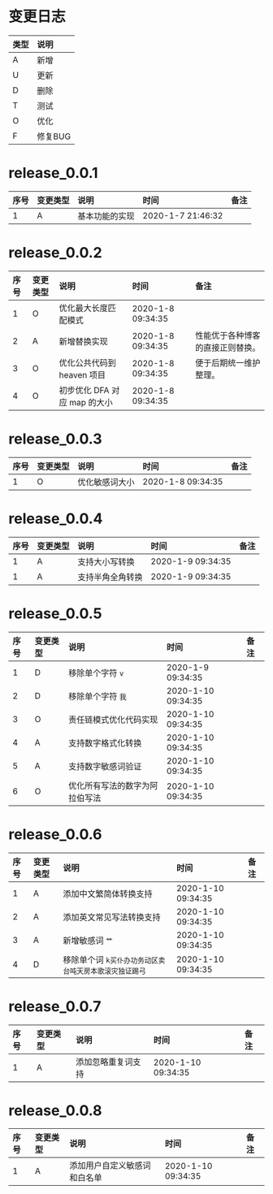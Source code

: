 # 变更日志

| 类型 | 说明 |
|:----|:----|
| A | 新增 |
| U | 更新 |
| D | 删除 |
| T | 测试 |
| O | 优化 |
| F | 修复BUG |

# release_0.0.1

| 序号 | 变更类型 | 说明 | 时间 | 备注 |
|:---|:---|:---|:---|:--|
| 1 | A | 基本功能的实现 | 2020-1-7 21:46:32 | |

# release_0.0.2

| 序号 | 变更类型 | 说明 | 时间 | 备注 |
|:---|:---|:---|:---|:--|
| 1 | O | 优化最大长度匹配模式 | 2020-1-8 09:34:35 | |
| 2 | A | 新增替换实现 | 2020-1-8 09:34:35 | 性能优于各种博客的直接正则替换。|
| 3 | O | 优化公共代码到 heaven 项目 | 2020-1-8 09:34:35 | 便于后期统一维护整理。|
| 4 | O | 初步优化 DFA 对应 map 的大小 | 2020-1-8 09:34:35 | |

# release_0.0.3

| 序号 | 变更类型 | 说明 | 时间 | 备注 |
|:---|:---|:---|:---|:--|
| 1 | O | 优化敏感词大小 | 2020-1-8 09:34:35 | |

# release_0.0.4

| 序号 | 变更类型 | 说明 | 时间 | 备注 |
|:---|:---|:---|:---|:--|
| 1 | A | 支持大小写转换 | 2020-1-9 09:34:35 | |
| 1 | A | 支持半角全角转换 | 2020-1-9 09:34:35 | |

# release_0.0.5

| 序号 | 变更类型 | 说明 | 时间 | 备注 |
|:---|:---|:---|:---|:--|
| 1 | D | 移除单个字符 `v` | 2020-1-9 09:34:35 | |
| 2 | D | 移除单个字符 `我` | 2020-1-10 09:34:35 | |
| 3 | O | 责任链模式优化代码实现 | 2020-1-10 09:34:35 | |
| 4 | A | 支持数字格式化转换 | 2020-1-10 09:34:35 | |
| 5 | A | 支持数字敏感词验证 | 2020-1-10 09:34:35 | |
| 6 | O | 优化所有写法的数字为阿拉伯写法 | 2020-1-10 09:34:35 | |

# release_0.0.6

| 序号 | 变更类型 | 说明 | 时间 | 备注 |
|:---|:---|:---|:---|:--|
| 1 | A | 添加中文繁简体转换支持 | 2020-1-10 09:34:35 | |
| 2 | A | 添加英文常见写法转换支持 | 2020-1-10 09:34:35 | |
| 3 | A | 新增敏感词 `艹` | 2020-1-10 09:34:35 | |
| 4 | D | 移除单个词 `k买仆办功务动区卖台吨天房本歌滚灾独证踢弓` | 2020-1-10 09:34:35 | |

# release_0.0.7

| 序号 | 变更类型 | 说明 | 时间 | 备注 |
|:---|:---|:---|:---|:--|
| 1 | A | 添加忽略重复词支持 | 2020-1-10 09:34:35 | |

# release_0.0.8

| 序号 | 变更类型 | 说明 | 时间 | 备注 |
|:---|:---|:---|:---|:--|
| 1 | A | 添加用户自定义敏感词和白名单 | 2020-1-10 09:34:35 | |